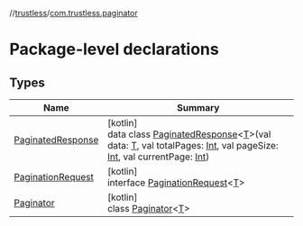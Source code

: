 //[trustless](../../index.md)/[com.trustless.paginator](index.md)

# Package-level declarations

## Types

| Name | Summary |
|---|---|
| [PaginatedResponse](-paginated-response/index.md) | [kotlin]<br>data class [PaginatedResponse](-paginated-response/index.md)&lt;[T](-paginated-response/index.md)&gt;(val data: [T](-paginated-response/index.md), val totalPages: [Int](https://kotlinlang.org/api/latest/jvm/stdlib/kotlin/-int/index.html), val pageSize: [Int](https://kotlinlang.org/api/latest/jvm/stdlib/kotlin/-int/index.html), val currentPage: [Int](https://kotlinlang.org/api/latest/jvm/stdlib/kotlin/-int/index.html)) |
| [PaginationRequest](-pagination-request/index.md) | [kotlin]<br>interface [PaginationRequest](-pagination-request/index.md)&lt;[T](-pagination-request/index.md)&gt; |
| [Paginator](-paginator/index.md) | [kotlin]<br>class [Paginator](-paginator/index.md)&lt;[T](-paginator/index.md)&gt; |
